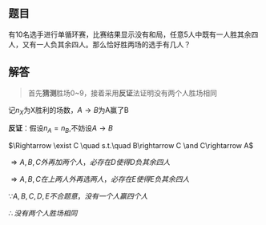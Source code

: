 ## 题目

有10名选手进行单循环赛，比赛结果显示没有和局，任意5人中既有一人胜其余四人，又有一人负其余四人。那么恰好胜两场的选手有几人？

## 解答

> 首先**猜测**胜场0~9，接着采用**反证**法证明没有两个人胜场相同

记$n_X$为X胜利的场数，$A\rightarrow B$为A赢了B



**反证**：假设$n_A=n_B$,不妨设$A\rightarrow B$

$\Rightarrow \exist C \quad s.t.\quad B\rightarrow C \and C\rightarrow A$

$\Rightarrow A,B,C外再加两个人，必存在D使得D负其余四人$

$\Rightarrow A,B,C在上两人外再选两人，必存在E使得E负其余四人$

$\because A,B,C,D,E 不合题意，没有一个人赢四个人$

$\therefore 没有两个人胜场相同$

